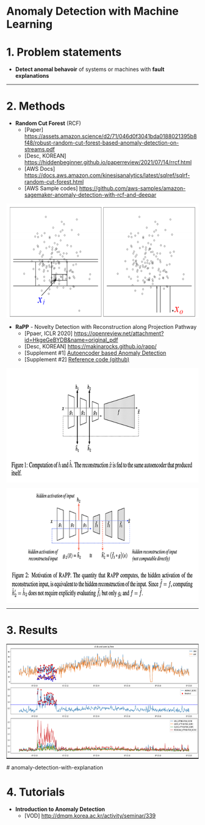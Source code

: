 # Anomaly Detection with Machine Learning

# 1. Problem statements
- **Detect anomal behavoir** of systems or machines with **fault explanations**

- - -

# 2. Methods
- **Random Cut Forest** (RCF) <br>
    * [Paper] https://assets.amazon.science/d2/71/046d0f3041bda0188021395b8f48/robust-random-cut-forest-based-anomaly-detection-on-streams.pdf
    * [Desc, KOREAN] https://hiddenbeginner.github.io/paperreview/2021/07/14/rrcf.html
    * [AWS Docs] https://docs.aws.amazon.com/kinesisanalytics/latest/sqlref/sqlrf-random-cut-forest.html  <br>
    * [AWS Sample codes] https://github.com/aws-samples/amazon-sagemaker-anomaly-detection-with-rcf-and-deepar
    

<p align="center">
    <img src="imgs/rcf-isolation.png" width="1100" height="300" style="display: block; margin: 0 auto"/>
</p>

- **RaPP** - Novelty Detection with Reconstruction along Projection Pathway <br>
    * [Ppaer, ICLR 2020] https://openreview.net/attachment?id=HkgeGeBYDB&name=original_pdf
    * [Desc, KOREAN] https://makinarocks.github.io/rapp/
    * [Supplement #1] [Autoencoder based Anomaly Detection](https://makinarocks.github.io/Autoencoder-based-anomaly-detection/)
    * [Supplement #2] [Reference code (github)](https://github.com/Aiden-Jeon/RaPP)
<p align="center">
    <img src="imgs/rapp-f1.png" width="1100" height="300" style="display: block; margin: 0 auto"/>
</p>
<p align="center">
    <img src="imgs/rapp-f2.png" width="1100" height="300" style="display: block; margin: 0 auto"/>
</p>


- - -

# 3. Results

<p align="center">
    <img src="imgs/rapp-explanation.png" width="1100" height="300" style="display: block; margin: 0 auto"/>
</p>
# anomaly-detection-with-explanation

# 4. Tutorials
- **Introduction to Anomaly Detection** <br>
    * [VOD] http://dmqm.korea.ac.kr/activity/seminar/339